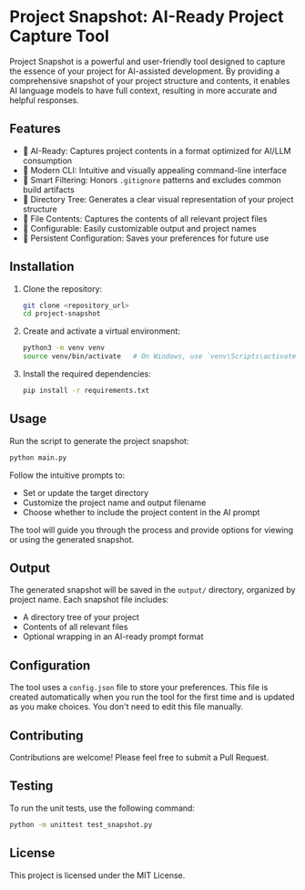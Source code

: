 # Project Snapshot: AI-Ready Project Capture Tool

Project Snapshot is a powerful and user-friendly tool designed to capture the essence of your project for AI-assisted development. By providing a comprehensive snapshot of your project structure and contents, it enables AI language models to have full context, resulting in more accurate and helpful responses.

## Features

- 🧠 AI-Ready: Captures project contents in a format optimized for AI/LLM consumption
- 🎨 Modern CLI: Intuitive and visually appealing command-line interface
- 📁 Smart Filtering: Honors `.gitignore` patterns and excludes common build artifacts
- 🌳 Directory Tree: Generates a clear visual representation of your project structure
- 📄 File Contents: Captures the contents of all relevant project files
- 🔧 Configurable: Easily customizable output and project names
- 💾 Persistent Configuration: Saves your preferences for future use

## Installation

1. Clone the repository:

   ```sh
   git clone <repository_url>
   cd project-snapshot
   ```

2. Create and activate a virtual environment:

   ```sh
   python3 -m venv venv
   source venv/bin/activate   # On Windows, use `venv\Scripts\activate`
   ```

3. Install the required dependencies:

   ```sh
   pip install -r requirements.txt
   ```

## Usage

Run the script to generate the project snapshot:

```sh
python main.py
```

Follow the intuitive prompts to:

- Set or update the target directory
- Customize the project name and output filename
- Choose whether to include the project content in the AI prompt

The tool will guide you through the process and provide options for viewing or using the generated snapshot.

## Output

The generated snapshot will be saved in the `output/` directory, organized by project name. Each snapshot file includes:

- A directory tree of your project
- Contents of all relevant files
- Optional wrapping in an AI-ready prompt format

## Configuration

The tool uses a `config.json` file to store your preferences. This file is created automatically when you run the tool for the first time and is updated as you make choices. You don't need to edit this file manually.

## Contributing

Contributions are welcome! Please feel free to submit a Pull Request.

## Testing

To run the unit tests, use the following command:

```sh
python -m unittest test_snapshot.py
```

## License

This project is licensed under the MIT License.
